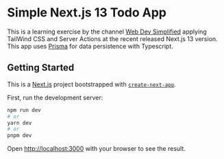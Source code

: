# Simple Next.js 13 Todo App

This is a learning exercise by the channel [Web Dev Simplified](https://www.youtube.com/watch?v=NgayZAuTgwM) applying TailWind CSS and Server Actions at the recent released Next.js 13 version. This app uses [Prisma](https://www.prisma.io/) for data persistence with Typescript.


## Getting Started

This is a [Next.js](https://nextjs.org/) project bootstrapped with [`create-next-app`](https://github.com/vercel/next.js/tree/canary/packages/create-next-app).


First, run the development server:

```bash
npm run dev
# or
yarn dev
# or
pnpm dev
```

Open [http://localhost:3000](http://localhost:3000) with your browser to see the result.